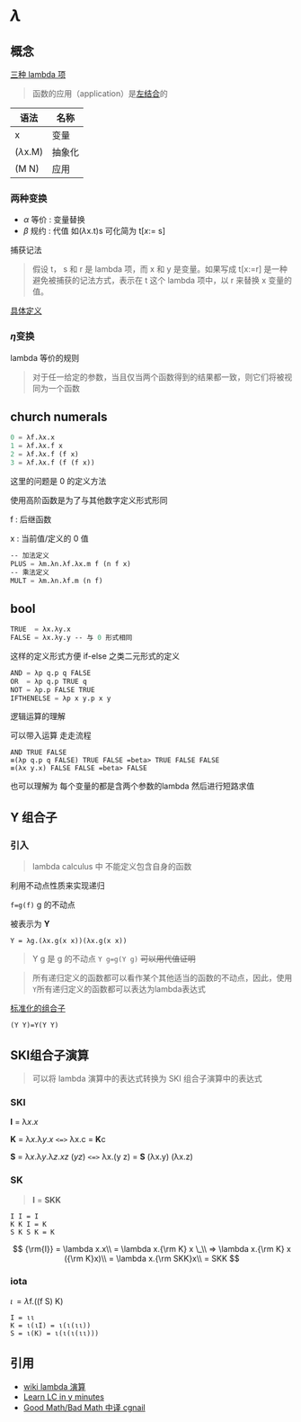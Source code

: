 # $\lambda$

## 概念

[三种 lambda 项](https://zh.wikipedia.org/wiki/%CE%9B%E6%BC%94%E7%AE%97)

> 函数的应用（application）是[左结合](https://zh.wikipedia.org/wiki/结合律#不可結合性)的

| 语法           | 名称   |
| -------------- | ------ |
| x              | 变量   |
| ($\lambda$x.M) | 抽象化 |
| (M N)          | 应用   |

### 两种变换

- $\alpha$ 等价 : 变量替换
- $\beta$ 规约 : 代值 如($\lambda$x.t)s 可化简为 t[$x$:= s]

捕获记法

> 假设 t， s 和 r 是 lambda 项，而 x 和 y 是变量。如果写成 t[x:=r] 是一种避免被捕获的记法方式，表示在 t 这个 lambda 项中，以 r 来替换 x 变量的值。

[具体定义](https://en.wikipedia.org/wiki/Lambda_calculus#Capture-avoiding_substitutions)

### $\eta$变换

lambda 等价的规则

> 对于任一给定的参数，当且仅当两个函数得到的结果都一致，则它们将被视同为一个函数

## church numerals

```lisp
0 = λf.λx.x
1 = λf.λx.f x
2 = λf.λx.f (f x)
3 = λf.λx.f (f (f x))
```

这里的问题是 0 的定义方法

使用高阶函数是为了与其他数字定义形式形同

f : 后继函数

x : 当前值/定义的 0 值

```lisp
-- 加法定义
PLUS = λm.λn.λf.λx.m f (n f x)
-- 乘法定义
MULT = λm.λn.λf.m (n f)
```

## bool

```scheme
TRUE  = λx.λy.x
FALSE = λx.λy.y -- 与 0 形式相同
```

这样的定义形式方便 if-else 之类二元形式的定义

```scheme
AND = λp q.p q FALSE
OR  = λp q.p TRUE q
NOT = λp.p FALSE TRUE
IFTHENELSE = λp x y.p x y
```

逻辑运算的理解

可以带入运算  走走流程

```
AND TRUE FALSE
≡(λp q.p q FALSE) TRUE FALSE =beta> TRUE FALSE FALSE
≡(λx y.x) FALSE FALSE =beta> FALSE
```

也可以理解为 每个变量的都是含两个参数的lambda 然后进行短路求值

## Y 组合子

### 引入

> lambda calculus 中 不能定义包含自身的函数

利用不动点性质来实现递归

`f=g(f)` g 的不动点

被表示为 **Y**

```
Y = λg.(λx.g(x x))(λx.g(x x))
```

> Y g 是 g 的不动点 `Y g=g(Y g)` ~~可以用代值证明~~

>  所有递归定义的函数都可以看作某个其他适当的函数的不动点，因此，使用`Y`所有递归定义的函数都可以表达为lambda表达式

[标准化的组合子](https://zh.wikipedia.org/wiki/%CE%9B%E6%BC%94%E7%AE%97#%E6%A8%99%E6%BA%96%E5%8C%96%E7%9A%84%E7%B5%84%E5%90%88%E5%AD%90%E5%90%8D%E7%A8%B1)

`(Y Y)=Y(Y Y)`

## SKI组合子演算

> 可以将 lambda 演算中的表达式转换为 SKI 组合子演算中的表达式

### SKI

**I** = λ*x*.*x*

**K** = λ*x*.λ*y*.*x* `<=>` λx.c = **K**c

**S** = λ*x*.λ*y*.λ*z*.*xz* (*yz*) `<=>` λx.(y z) = **S** (λx.y) (λx.z)

### SK

> **I** = **SKK**

```
I I = I
K K I = K
S K S K = K
```


$$
{\rm{I}} = \lambda x.x\\
= \lambda x.{\rm K} x \_\\
=> \lambda x.{\rm K} x ({\rm K}x)\\
= \lambda x.{\rm SKK}x\\
= SKK
$$


### iota

$\iota\,=\lambda$f.((f S) K)

```
I = ιι
K = ι(ιI) = ι(ι(ιι))
S = ι(K) = ι(ι(ι(ιι)))
```



## 引用

- [wiki lambda  演算](https://zh.wikipedia.org/wiki/%CE%9B%E6%BC%94%E7%AE%97)
- [Learn LC in y minutes](https://learnxinyminutes.com/docs/zh-cn/lambda-calculus-cn/)
- [Good Math/Bad Math 中译 cgnail](http://cgnail.github.io/academic/lambda-index/)


